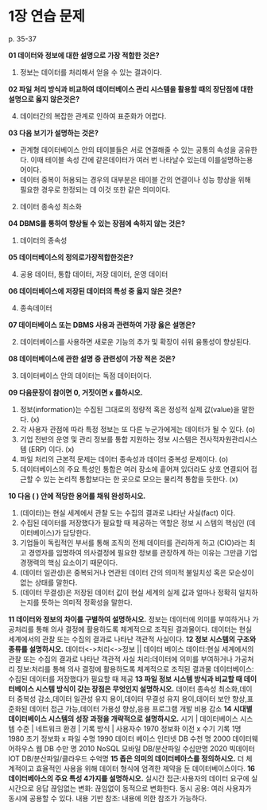 # 1장 연습 문제

p. 35-37

**01 데이터와 정보에 대한 설명으로 가장 적합한 것은?**

1. 정보는 데이터를 처리해서 얻을 수 있는 결과이다. 


**02 파일 처리 방식과 비교하여 데이터베이스 관리 시스템을 활용할 때의 장단점에 대한 설명으로 옳지 않은것은?**


4. 데이터간의 복잡한 관계로 인하여 표준화가 어렵다.

**03 다음 보기가 설명하는 것은?**

- 관계형 데이터베이스 안의 테이블들은 서로 연결해줄 수 있는 공통의 속성을 공유한다. 이때 테이블 속성 간에 같은데이터가 여러 번 나타날수 있는데 이를설명하는용어이다.
- 데이터 중복이 허용되는 경우의 대부분은 테이블 간의 연결이나 성능 향상을 위해 필요한 경우로 한정되는 데 이것 또한 같은 의미이다.


2. 데이터 종속성 최소화


**04 DBMS를 통하여 향상될 수 있는 장점에 속하지 않는 것은?**
1. 데이터의 종속성


**05 데이터베이스의 정의로가장적합한것은?**


4. 공용 데이터, 통합 데이터, 저장 데이터, 운영 데이터

**06 데이터베이스에 저장된 데이터의 특성 중 옳지 않은 것은?**

4. 종속데이터

**07 데이터베이스 또는 DBMS 사용과 관련하여 가장 옳은 설명은?**

2. 데이터베이스를 사용하면 새로운 기능의 추가 및 확장이 쉬워 융통성이 향상된다.


**08 데이터베이스에 관한 설명 중 관련성이 가장 적은 것은?**


3. 데이터베이스 안의 데이터는 독점 데이터이다.

**09 다음문장이 참이면 0, 거짓이면 x 를하시오.**

1. 정보(information)는 수집된 그대로의 정량적 혹은 정성적 실제 값(value)을 말한다. (x)
2. 각 사용자 관점에 따라 특정 정보는 또 다른 누군가에게는 데이터가 될 수 있다. (o)
3. 기업 전반의 운영 및 관리 정보를 통합 지원하는 정보 시스템은 전사적자원관리시스템 (ERP) 이다. (x)
4. 파일 처리의 근본적 문제는 데이터 종속성과 데이터 중복성 문제이다. (o)
5. 데이터베이스의 주요 특성인 통합은 여러 장소에 흩어져 있더라도 상호 연결되어 접근할 수 있는 논리적 통합보다는 한 곳으로 모으는 물리적 통합을 듯한다. (x)

**10 다음 ( ) 안에 적당한 용어를 채워 완성하시오.**

1. (데이터)는 현실 세계에서 관찰 도는 수집의 결과로 냐타난 사실(fact) 이다.
2. 수집된 데이터를 저장했다가 필요할 때 제공하는 역할은 정보 시 스템의 핵심인 (데이터베이스)가 담당한다.
3. 기업들이 독립적인 부서를 통해 조직의 전체 데이터를 관리하게 하고 (CIO)라는 최고 경영자를 임명하여 의사결정에 필요한 정보를 관장하계 하는 이유는 그만큼 기업 경쟁력의 핵심 요소이기 때문이다.
4. (데이터 일관성)은 중복되거나 연관된 데이터 간의 의미적 불일치성 혹은 모순성이 없는 상태를 말한다.
5. (데이터 무결성)은 저장된 데이터 값이 현실 세계의 실제 값과 얼마나 정확히 일치하는지를 뜻하는 의미적 정확성을 말한다.

**11 데이터와 정보의 차이를 구별하여 설명하시오.**
정보는 데이터에 의미를 부여하거나 가공처리를 통해 의사 결정에 활용하도록 체계적으로 조직된 결과물이다.
데이터는 현실 세계에서의 관찰 또는 수집의 결과로 나타난 객관적 사실이다.
**12 정보 시스템의 구조와 종류를 설명하시오.**
데이터<->처리<->정보
         ||
    데이터 베이스
데이터:현실 세계에서의 관찰 또는 수집의 결과로 나타난 객관적 사실
처리:데이터에 의미를 부여하거나 가공처리
정보:처리를 통해 의사 결정에 활용하도록 체계적으로 조직된 결과물
데이터베이스:수집된 데이터를 저장했다가 필요할 때 제공
**13 파일 정보 시스템 방식과 비교할 때 데이터베이스 시스템 방식이 갖는 장점은 무엇인지 설명하시오.**
데이터 종속성 최소화,데이터 중복성 감소,데이터 일관성 유지 용이,데이터 무결성 유지 용이,데이터 보안 향상,표준화된 데이터 접근 가능,데이터 가용성 향상,응용 프로그램 개발 비용 감소
**14 시대별 데이터베이스 시스템의 성장 과정을 개략적으로 설명하시오.**
시기 | 데이터베이스 시스템 수준 | 네트워크 환경 | 기록 방식         | 사용자수
1970     정보화 이전               x           수기 기록             1명
1980      초기 정보화              x              파일              수명
1990      데이터 베이스           인터넷           DB               수천 명
2000     데이터웨어하우스          웹             DB                수만 명
2010     NoSQL                    모바일       DB/분산파일          수십만명
2020     빅데이터                 IOT         DB/분산파일/클라우드    수억명
**15 좁은 의미의 데이터베아스를 정의하시오.**
더 체계적이고 효율적인 사용을 위해 데이터 형식에 엄격한 제약을 둔 데이터베이스이다.
**16 데이터베아스의 주요 특성 4가지를 설명하시오.**
실시간 접근:사용자의 데이터 요구에 실시간으로 응답
끊임없는 변화: 끊임없이 동적으로 변화한다.
동시 공용: 여러 사용자가 동시에 공용할 수 있다.
내용 기반 참조: 내용에 의한 참조가 가능하다.
